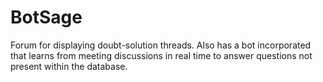 # BotSage
Forum for displaying doubt-solution threads. Also has a bot incorporated that learns from meeting discussions in real time to answer questions not present within the database. 
